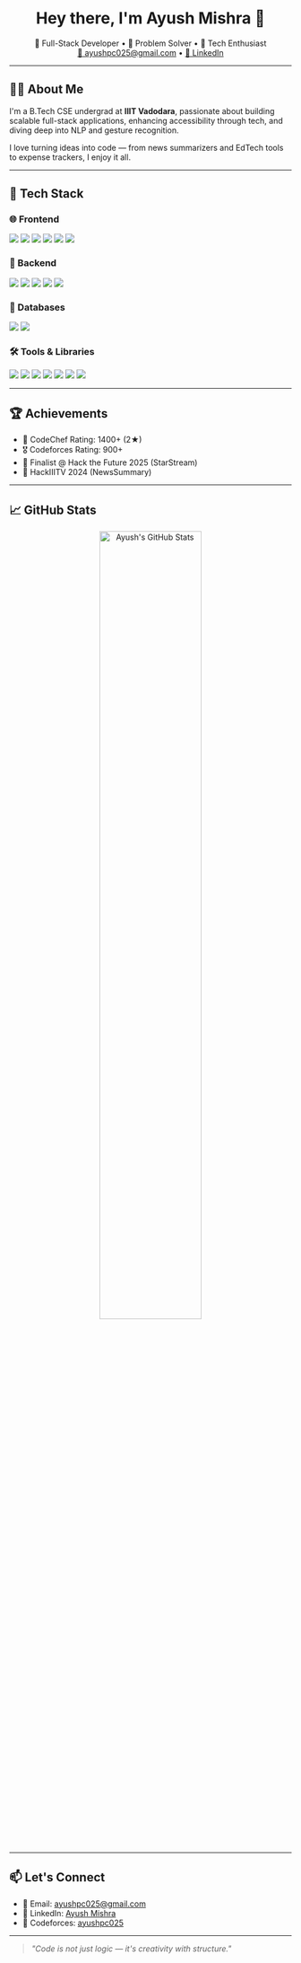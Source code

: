 <h1 align="center">Hey there, I'm Ayush Mishra 👋</h1>

<p align="center">
  🚀 Full-Stack Developer • 🧠 Problem Solver • 🎯 Tech Enthusiast  
  <br>
  <a href="mailto:ayushpc025@gmail.com">📧 ayushpc025@gmail.com</a> • 
  <a href="https://www.linkedin.com/in/ayush-mishra-839348291/">🔗 LinkedIn</a>
</p>

---

## 🧑‍💻 About Me

I'm a B.Tech CSE undergrad at **IIIT Vadodara**, passionate about building scalable full-stack applications, enhancing accessibility through tech, and diving deep into NLP and gesture recognition.

I love turning ideas into code — from news summarizers and EdTech tools to expense trackers, I enjoy it all.

---

## 🔧 Tech Stack

### 🌐 Frontend
<p>
  <img src="https://img.shields.io/badge/React-20232A?style=for-the-badge&logo=react&logoColor=61DAFB"/>
  <img src="https://img.shields.io/badge/Tailwind_CSS-38B2AC?style=for-the-badge&logo=tailwind-css&logoColor=white"/>
  <img src="https://img.shields.io/badge/Material--UI-0081CB?style=for-the-badge&logo=mui&logoColor=white"/>
  <img src="https://img.shields.io/badge/Radix_UI-000000?style=for-the-badge&logo=radix-ui&logoColor=white"/>
  <img src="https://img.shields.io/badge/HTML5-E34F26?style=for-the-badge&logo=html5&logoColor=white"/>
  <img src="https://img.shields.io/badge/CSS3-1572B6?style=for-the-badge&logo=css3&logoColor=white"/>
</p>

### 🧠 Backend
<p>
  <img src="https://img.shields.io/badge/Node.js-339933?style=for-the-badge&logo=node.js&logoColor=white"/>
  <img src="https://img.shields.io/badge/Express.js-000000?style=for-the-badge&logo=express&logoColor=white"/>
  <img src="https://img.shields.io/badge/Flask-000000?style=for-the-badge&logo=flask&logoColor=white"/>
  <img src="https://img.shields.io/badge/JWT-000000?style=for-the-badge&logo=jsonwebtokens&logoColor=white"/>
  <img src="https://img.shields.io/badge/Passport.js-34A853?style=for-the-badge&logo=passport&logoColor=white"/>
</p>

### 💾 Databases
<p>
  <img src="https://img.shields.io/badge/PostgreSQL-336791?style=for-the-badge&logo=postgresql&logoColor=white"/>
  <img src="https://img.shields.io/badge/MongoDB-4EA94B?style=for-the-badge&logo=mongodb&logoColor=white"/>
</p>

### 🛠️ Tools & Libraries
<p>
  <img src="https://img.shields.io/badge/Git-F05032?style=for-the-badge&logo=git&logoColor=white"/>
  <img src="https://img.shields.io/badge/Docker-2496ED?style=for-the-badge&logo=docker&logoColor=white"/>
  <img src="https://img.shields.io/badge/Postman-FF6C37?style=for-the-badge&logo=postman&logoColor=white"/>
  <img src="https://img.shields.io/badge/Figma-F24E1E?style=for-the-badge&logo=figma&logoColor=white"/>
  <img src="https://img.shields.io/badge/OpenCV-5C3EE8?style=for-the-badge&logo=opencv&logoColor=white"/>
  <img src="https://img.shields.io/badge/Mediapipe-FF6F00?style=for-the-badge&logo=mediapipe&logoColor=white"/>
  <img src="https://img.shields.io/badge/Babel-F9DC3E?style=for-the-badge&logo=babel&logoColor=black"/>
</p>

---

## 🏆 Achievements

- 🥈 CodeChef Rating: 1400+ (2★)  
- 🎖️ Codeforces Rating: 900+  
- 🥇 Finalist @ Hack the Future 2025 (StarStream)  
- 🥈 HackIIITV 2024 (NewsSummary)

---

## 📈 GitHub Stats

<p align="center">
  <img src="https://github-readme-stats.vercel.app/api?username=Ayush16Mishra&show_icons=true&theme=radical" alt="Ayush's GitHub Stats" width="60%"/>
</p>

---

## 📫 Let's Connect

- 💌 Email: [ayushpc025@gmail.com](mailto:ayushpc025@gmail.com)  
- 💼 LinkedIn: [Ayush Mishra](https://www.linkedin.com/in/ayush-mishra-839348291/)  
- 🔎 Codeforces: [ayushpc025](https://codeforces.com/profile/ayushpc025)

---

> *"Code is not just logic — it's creativity with structure."*
